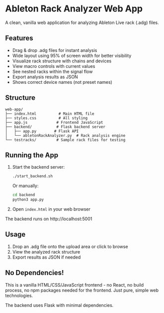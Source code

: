 # Ableton Rack Analyzer Web App

A clean, vanilla web application for analyzing Ableton Live rack (.adg) files.

## Features

- Drag & drop .adg files for instant analysis
- Wide layout using 95% of screen width for better visibility
- Visualize rack structure with chains and devices
- View macro controls with current values
- See nested racks within the signal flow
- Export analysis results as JSON
- Shows correct device names (not preset names)

## Structure

```
web-app/
├── index.html          # Main HTML file
├── styles.css          # All styling
├── app.js             # Frontend JavaScript
├── backend/           # Flask backend server
│   ├── app.py        # Flask API
│   └── abletonRackAnalyzer.py  # Rack analysis engine
└── testracks/         # Sample rack files for testing
```

## Running the App

1. Start the backend server:
   ```bash
   ./start_backend.sh
   ```
   Or manually:
   ```bash
   cd backend
   python3 app.py
   ```

2. Open `index.html` in your web browser

The backend runs on http://localhost:5001

## Usage

1. Drop an .adg file onto the upload area or click to browse
2. View the analyzed rack structure
3. Export results as JSON if needed

## No Dependencies!

This is a vanilla HTML/CSS/JavaScript frontend - no React, no build process, no npm packages needed for the frontend. Just pure, simple web technologies.

The backend uses Flask with minimal dependencies.
